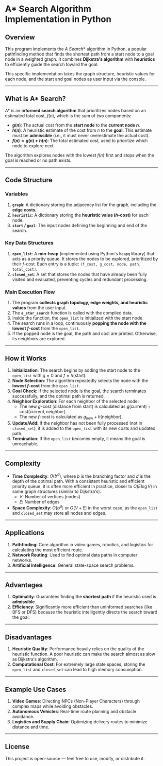 # A* Search Algorithm Implementation in Python

## Overview

This program implements the **A* Search** algorithm in Python, a popular pathfinding method that finds the shortest path from a start node to a goal node in a weighted graph. It combines **Dijkstra's algorithm** with **heuristics** to efficiently guide the search toward the goal.

This specific implementation takes the graph structure, heuristic values for each node, and the start and goal nodes as user input via the console.

---

## What is A\* Search?

A\* is an **informed search algorithm** that prioritizes nodes based on an estimated total cost, $f(n)$, which is the sum of two components:

* **$g(n)$**: The actual cost from the **start node** to the **current node $n$**.
* **$h(n)$**: A heuristic estimate of the cost from $n$ to the **goal**. This estimate must be **admissible** (i.e., it must never overestimate the actual cost).
* **$f(n) = g(n) + h(n)$**: The total estimated cost, used to prioritize which node to explore next.

The algorithm explores nodes with the lowest $f(n)$ first and stops when the goal is reached or no path exists.

---

## Code Structure

### Variables

1.  **`graph`**: A dictionary storing the adjacency list for the graph, including the **edge costs**.
2.  **`heuristic`**: A dictionary storing the **heuristic value ($h$-cost)** for each node.
3.  **`start` / `goal`**: The input nodes defining the beginning and end of the search.

### Key Data Structures

1.  **`open_list`**: A **min-heap** (implemented using Python's `heapq` library) that acts as a priority queue. It stores the nodes to be explored, prioritized by their $f$-cost. Each entry is a tuple: `(f_cost, g_cost, node, path, total_cost)`.
2.  **`closed_set`**: A set that stores the nodes that have already been fully visited and evaluated, preventing cycles and redundant processing.

### Main Execution Flow

1.  The program **collects graph topology, edge weights, and heuristic values** from the user input.
2.  The **`a_star_search`** function is called with the compiled data.
3.  Inside the function, the `open_list` is initialized with the start node.
4.  The search runs in a loop, continuously **popping the node with the lowest $f$-cost** from the `open_list`.
5.  If the popped node is the goal, the path and cost are printed. Otherwise, its neighbors are explored.

---

## How it Works

1.  **Initialization**: The search begins by adding the start node to the `open_list` with $g=0$ and $f=h(\text{start})$.
2.  **Node Selection**: The algorithm repeatedly selects the node with the **lowest $f$-cost** from the `open_list`.
3.  **Goal Check**: If the selected node is the goal, the search terminates successfully, and the optimal path is returned.
4.  **Neighbor Exploration**: For each neighbor of the selected node:
    * The new $g$-cost (distance from start) is calculated as $g(\text{current}) + \text{cost}(\text{current}, \text{neighbor})$.
    * The new $f$-cost is calculated as $g_\text{new} + h(\text{neighbor})$.
5.  **Update/Add**: If the neighbor has not been fully processed (not in `closed_set`), it is added to the `open_list` with its new costs and updated path.
6.  **Termination**: If the `open_list` becomes empty, it means the goal is unreachable.

---

## Complexity

* **Time Complexity**: $O(b^d)$, where $b$ is the branching factor and $d$ is the depth of the optimal path. With a consistent heuristic and efficient priority queue, it is often more efficient in practice, closer to $O(E \log V)$ in some graph structures (similar to Dijkstra's).
    * $V$: Number of vertices (nodes)
    * $E$: Number of edges
* **Space Complexity**: $O(b^d)$ or $O(V+E)$ in the worst case, as the `open_list` and `closed_set` may store all nodes and edges.

---

## Applications

1.  **Pathfinding**: Core algorithm in video games, robotics, and logistics for calculating the most efficient route.
2.  **Network Routing**: Used to find optimal data paths in computer networks.
3.  **Artificial Intelligence**: General state-space search problems.

---

## Advantages

1.  **Optimality**: Guarantees finding the **shortest path** if the heuristic used is **admissible**.
2.  **Efficiency**: Significantly more efficient than uninformed searches (like BFS or DFS) because the heuristic intelligently directs the search toward the goal.

---

## Disadvantages

1.  **Heuristic Quality**: Performance heavily relies on the quality of the heuristic function. A poor heuristic can make the search almost as slow as Dijkstra's algorithm.
2.  **Computational Cost**: For extremely large state spaces, storing the `open_list` and `closed_set` can lead to high memory consumption.

---

## Example Use Cases

1.  **Video Games**: Directing NPCs (Non-Player Characters) through complex maps while avoiding obstacles.
2.  **Autonomous Vehicles**: Real-time route planning and obstacle avoidance.
3.  **Logistics and Supply Chain**: Optimizing delivery routes to minimize distance and time.

---

## License

This project is open-source — feel free to use, modify, or distribute it.
